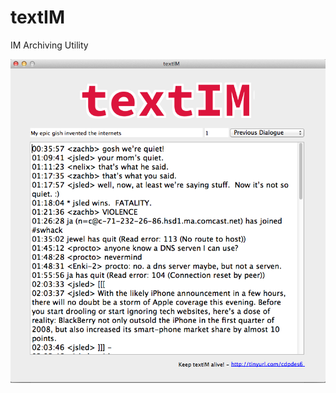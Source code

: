 # textIM
IM Archiving Utility

![alt tag](https://raw.githubusercontent.com/fsiamp/textim/master/screen.png)
